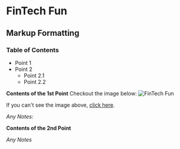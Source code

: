 # FinTech Fun
## Markup Formatting

### Table of Contents
- Point 1
- Point 2
    - Point 2.1
    - Point 2.2

**Contents of the 1st Point**
Checkout the image below:
![FinTech Fun](https://github.com/kaushikb39/FinTech/blob/main/Fintech-startups-1440x564_c.png)

If you can't see the image above, [click here](https://github.com/kaushikb39/FinTech/blob/main/Fintech-startups-1440x564_c.png).

*Any Notes:*

**Contents of the 2nd Point**

*Any Notes*

